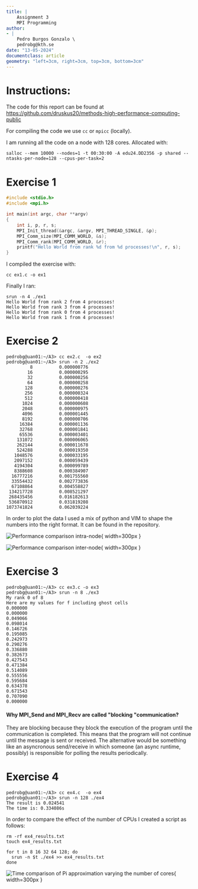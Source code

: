 ```yaml
---
title: |
    Assignment 3
    MPI Programming
author:
- |
    Pedro Burgos Gonzalo \
    pedrobg@kth.se
date: "13-05-2024"
documentclass: article 
geometry: "left=3cm, right=3cm, top=3cm, bottom=3cm"
---
```


# Instructions: 

The code for this report can be found at https://github.com/druskus20/methods-high-performance-computing-public

For compiling the code we use `cc` or `mpicc` (locally).

I am running all the code on a node with 128 cores. Allocated with:

```
salloc --mem 10000 --nodes=1 -t 00:30:00 -A edu24.DD2356 -p shared --ntasks-per-node=128 --cpus-per-task=2
```

# Exercise 1 

```c
#include <stdio.h>
#include <mpi.h>

int main(int argc, char **argv)
{
    int i, p, r, s;
    MPI_Init_thread(&argc, &argv, MPI_THREAD_SINGLE, &p);
    MPI_Comm_size(MPI_COMM_WORLD, &s);
    MPI_Comm_rank(MPI_COMM_WORLD, &r);
    printf("Hello World from rank %d from %d processes!\n", r, s);
}
```

I compiled the exercise with: 

``` 
cc ex1.c -o ex1
```

Finally I ran:

```
srun -n 4 ./ex1
Hello World from rank 2 from 4 processes!
Hello World from rank 3 from 4 processes!
Hello World from rank 0 from 4 processes!
Hello World from rank 1 from 4 processes!
```

# Exercise 2

```
pedrobg@uan01:~/A3> cc ex2.c  -o ex2
pedrobg@uan01:~/A3> srun -n 2 ./ex2
         8          0.000000776
        16          0.000000295
        32          0.000000256
        64          0.000000258
       128          0.000000276
       256          0.000000324
       512          0.000000418
      1024          0.000000608
      2048          0.000000975
      4096          0.000001445
      8192          0.000000706
     16384          0.000001136
     32768          0.000001841
     65536          0.000003401
    131072          0.000006065
    262144          0.000011678
    524288          0.000019350
   1048576          0.000033195
   2097152          0.000059439
   4194304          0.000099789
   8388608          0.000384907
  16777216          0.001755560
  33554432          0.002773836
  67108864          0.004558827
 134217728          0.008521297
 268435456          0.016182613
 536870912          0.031819208
1073741824          0.062039224
```

In order to plot the data I used a mix of python and VIM to shape the numbers into the right format. It can be found in the repository.

![Performance comparison intra-node](./ex2_intra.png){ width=300px }

![Performance comparison inter-node](./ex2_inter.png){ width=300px }

# Exercise 3

```
pedrobg@uan01:~/A3> cc ex3.c -o ex3
pedrobg@uan01:~/A3> srun -n 8 ./ex3
My rank 0 of 8
Here are my values for f including ghost cells
0.000000
0.000000
0.049066
0.098014
0.146726
0.195085
0.242973
0.290276
0.336880
0.382673
0.427543
0.471384
0.514089
0.555556
0.595684
0.634378
0.671543
0.707090
0.000000
```

#### Why MPI_Send and MPI_Recv are called "blocking "communication?
 
They are blocking because they block the execution of the program until the
communication is completed. This means that the program will not continue until
the message is sent or received. The alternative would be something like an asyncronous
send/receive in which someone (an async runtime, possibly) is responsible for polling the
results periodically.


# Exercise 4

```
pedrobg@uan01:~/A3> cc ex4.c  -o ex4
pedrobg@uan01:~/A3> srun -n 128 ./ex4
The result is 0.024541
The time is: 0.334086s
```

In order to compare the effect of the number of CPUs I created a script as follows:

```
rm -rf ex4_results.txt
touch ex4_results.txt

for t in 8 16 32 64 128; do
  srun -n $t ./ex4 >> ex4_results.txt
done
```

![Time comparison of Pi approximation varying the number of cores](./ex4.png){ width=300px }
